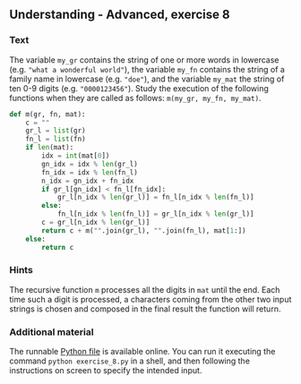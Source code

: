 ## Understanding - Advanced, exercise 8

### Text
The variable `my_gr` contains the string of one or more words in lowercase (e.g. `"what a wonderful world"`), the variable `my_fn` contains the string of a family name in lowercase (e.g. `"doe"`), and the variable `my_mat` the string of ten 0-9 digits (e.g. `"0000123456"`). Study the execution of the following functions when they are called as follows: `m(my_gr, my_fn, my_mat)`.

```python
def m(gr, fn, mat):
    c = ""
    gr_l = list(gr)
    fn_l = list(fn)
    if len(mat):
        idx = int(mat[0])
        gn_idx = idx % len(gr_l)
        fn_idx = idx % len(fn_l)
        n_idx = gn_idx + fn_idx
        if gr_l[gn_idx] < fn_l[fn_idx]:
            gr_l[n_idx % len(gr_l)] = fn_l[n_idx % len(fn_l)]
        else:
            fn_l[n_idx % len(fn_l)] = gr_l[n_idx % len(gr_l)]
        c = gr_l[n_idx % len(gr_l)]
        return c + m("".join(gr_l), "".join(fn_l), mat[1:])
    else:
        return c
```

### Hints
The recursive function `m` processes all the digits in `mat` until the end. Each time such a digit is processed, a characters coming from the other two input strings is chosen and composed in the final result the function will return. 

### Additional material
The runnable [Python file](exercise_8.py) is available online. You can run it executing the command `python exercise_8.py` in a shell, and then following the instructions on screen to specify the intended input.
